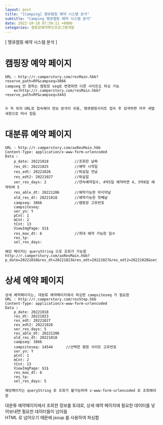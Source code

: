 ```yaml
---  
layout: post  
title: "[Camping] 땡큐캠핑 예약 시스템 분석"  
subtitle: "Camping 땡큐캠핑 예약 시스템 분석"  
date: 2022-10-18 07:59:11 +0900  
categories: 캠핑장예약확인프로그램개발  
---  
```

[ 땡큐캠핑 예약 시스템 분석 ]  
  
  
# 캠핑장 예약 페이지  
	URL : http://r.camperstory.com/resMain.hbb?reserve_path=RP&campseq=3866  
	campseq 만 원하는 캠핑장 seq로 변경하면 다른 사이트도 파싱 가능  
		ex)http://r.camperstory.com/resMain.hbb?reserve_path=RP&campseq=3443  
  
	  
	※ 꼭 위의 URL로 접속해야 정보 분석이 쉬움, 땡큐캠핑사이트 접속 후 검색하면 자꾸 새탭 새창으로 떠서 힘듬  
  
# 대분류 예약 페이지  
	URL : http://r.camperstory.com/axResMain.hbb  
	Content-Type: application/x-www-form-urlencoded  
	Data :   
		p_date: 20221018			//조회한 날짜  
		res_dt: 20221025			//예약 시작일  
		res_edt: 20221026			//퇴실일 전날  
		res_edt2: 20221027			//퇴실일  
		ser_res_days: 2				//연속예약일수, 4박5일 예약하면 4, 5박6일 예약하며 5  
		res_able_dt: 20221206		//예약가능한 마지막날  
		old_res_dt: 20221018		//예약가능한 첫째날  
		campseq: 3866				//캠핑장 고유번호  
		campsiteseq:			  
		ser_yn: Y	  
		pCnt: 1  
		mCnt: 2  
		tCnt: 13  
		ViewImgPage: $1$  
		res_max_dt: 6				//최대 예약 가능한 일수  
		res_tp:   
		sel_res_days:   
	  
	해당 페이지는 queryString 으로 조회가 가능함  
	http://r.camperstory.com/axResMain.hbb?p_date=20221018&res_dt=20221023&res_edt=20221027&res_edt2=20221028&ser_res_days=5&res_able_dt=20221206&old_res_dt=20221018&campseq=3866&campsiteseq=&ser_yn=Y&pCnt=1&mCnt=2&tCnt=13&ViewImgPage=%241%24&res_max_dt=6&res_tp=&sel_res_days=  
  
  
# 상세 예약 페이지  
	상세 예약페이지는, 대분류 예약페이지에서 파싱한 campsiteseq 가 필요함  
	URL : http://r.camperstory.com/resStep.hbb  
	Content-Type: application/x-www-form-urlencoded  
	Data :   
		p_date: 20221018  
		res_dt: 20221023  
		res_edt: 20221027  
		res_edt2: 20221028  
		ser_res_days: 5  
		res_able_dt: 20221206  
		old_res_dt: 20221018  
		campseq: 3866  
		campsiteseq: 14544		//선택한 캠핑 사이트 고유번호  
		ser_yn: Y  
		pCnt: 1  
		mCnt: 2  
		tCnt: 13  
		ViewImgPage: $1$  
		res_max_dt: 6  
		res_tp:   
		sel_res_days: 5  
	  
	해당페이지는 queryString 로 조회가 불가능하며 x-www-form-urlencoded 로 조회해야함  
  
  
  
대분류 예약페이지에서 조회한 정보를 토대로, 상세 예약 페이지에 필요한 데이터를 넣어보내면 필요한 데이터들이 넘어옴  
HTML 로 넘어오기 때문에 jsoup 를 사용하여 파싱함  
